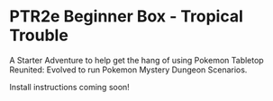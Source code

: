# PTR2e Beginner Box - Tropical Trouble
A Starter Adventure to help get the hang of using Pokemon Tabletop Reunited: Evolved to run Pokemon Mystery Dungeon Scenarios.

Install instructions coming soon!